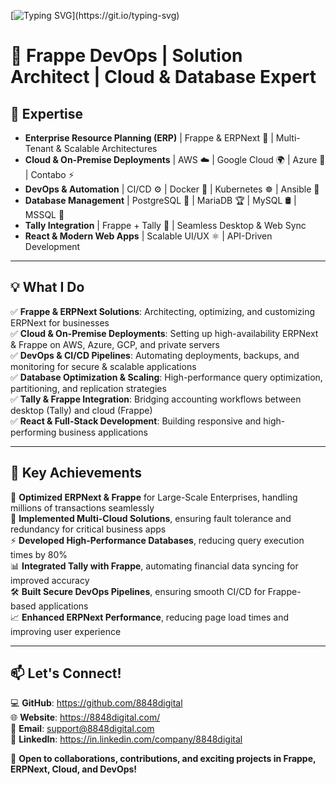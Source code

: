 [![Typing SVG](https://readme-typing-svg.demolab.com?font=Poppins&weight=600&size=24&pause=1000&color=F74C4C&width=700&lines=Hi+%F0%9F%91%8B%2C+We+Are+8848+Digital.;Experts+in+Business+%26+ERP+Solutions.;Innovating+with+Developers+%26+Cloud+Experts.;Building+Scalable+Web+%26+Mobile+Applications!)](https://git.io/typing-svg)


# 🚀 Frappe DevOps | Solution Architect | Cloud & Database Expert

## 🔹 Expertise
- **Enterprise Resource Planning (ERP)** | Frappe & ERPNext 🏢 | Multi-Tenant & Scalable Architectures
- **Cloud & On-Premise Deployments** | AWS ☁️ | Google Cloud 🌍 | Azure 🔵 | Contabo ⚡
- **DevOps & Automation** | CI/CD ⚙️ | Docker 🐳 | Kubernetes ☸️ | Ansible 🤖
- **Database Management** | PostgreSQL 🐘 | MariaDB 🏆 | MySQL 🛢️ | MSSQL 🎯
- **Tally Integration** | Frappe + Tally 🔗 | Seamless Desktop & Web Sync
- **React & Modern Web Apps** | Scalable UI/UX ⚛️ | API-Driven Development

---

## 💡 What I Do
✅ **Frappe & ERPNext Solutions**: Architecting, optimizing, and customizing ERPNext for businesses  
✅ **Cloud & On-Premise Deployments**: Setting up high-availability ERPNext & Frappe on AWS, Azure, GCP, and private servers  
✅ **DevOps & CI/CD Pipelines**: Automating deployments, backups, and monitoring for secure & scalable applications  
✅ **Database Optimization & Scaling**: High-performance query optimization, partitioning, and replication strategies  
✅ **Tally & Frappe Integration**: Bridging accounting workflows between desktop (Tally) and cloud (Frappe)  
✅ **React & Full-Stack Development**: Building responsive and high-performing business applications  

---

## 🌟 Key Achievements
🚀 **Optimized ERPNext & Frappe** for Large-Scale Enterprises, handling millions of transactions seamlessly  
🔄 **Implemented Multi-Cloud Solutions**, ensuring fault tolerance and redundancy for critical business apps  
⚡ **Developed High-Performance Databases**, reducing query execution times by 80%  
📊 **Integrated Tally with Frappe**, automating financial data syncing for improved accuracy  
🛠️ **Built Secure DevOps Pipelines**, ensuring smooth CI/CD for Frappe-based applications  
📈 **Enhanced ERPNext Performance**, reducing page load times and improving user experience  

---

## 📫 Let's Connect!
💻 **GitHub**:   https://github.com/8848digital  
🌐 **Website**:  https://8848digital.com/  
📧 **Email**:    support@8848digital.com  
🤝 **LinkedIn**: https://in.linkedin.com/company/8848digital  

🚀 **Open to collaborations, contributions, and exciting projects in Frappe, ERPNext, Cloud, and DevOps!**
